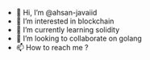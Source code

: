- 👋 Hi, I’m @ahsan-javaiid
- 👀 I’m interested in blockchain
- 🌱 I’m currently learning solidity
- 💞️ I’m looking to collaborate on golang
- 📫 How to reach me ?

<!---
ahsan-javaiid/ahsan-javaiid is a ✨ special ✨ repository because its `README.md` (this file) appears on your GitHub profile.
You can click the Preview link to take a look at your changes.
--->
